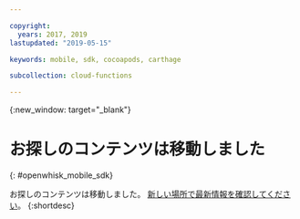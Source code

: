 ```yaml
---

copyright:
  years: 2017, 2019
lastupdated: "2019-05-15"

keywords: mobile, sdk, cocoapods, carthage

subcollection: cloud-functions

---
```


{:new_window: target="_blank"}
# お探しのコンテンツは移動しました
{: #openwhisk_mobile_sdk}

お探しのコンテンツは移動しました。 [新しい場所で最新情報を確認してください](/docs/openwhisk?topic=cloud-functions-pkg_mobile_sdk)。
{:shortdesc}
